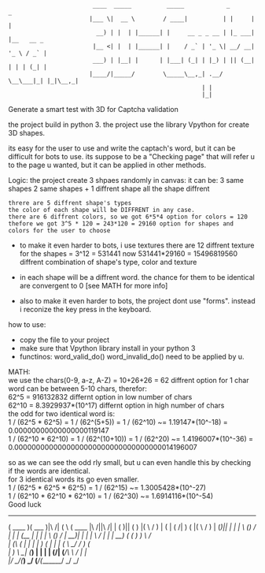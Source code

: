 
                            ____  _____          _____            _       _           
                           |___ \|  __ \        / ____|          | |     | |          
                             __) | |  | |______| |     __ _ _ __ | |_ ___| |__   __ _ 
                            |__ <| |  | |______| |    / _` | '_ \| __/ __| '_ \ / _` |
                            ___) | |__| |      | |___| (_| | |_) | || (__| | | | (_| |
                           |____/|_____/        \_____\__,_| .__/ \__\___|_| |_|\__,_|
                                                           | |                        
                                                           |_|                        
Generate a smart test with 3D for Captcha validation 

the project build in python 3.
the project use the library Vpython for create 3D shapes.

its easy for the user to use and write the captach's word, but it can be difficult for bots to use.
its suppose to be a "Checking page" that will refer u to the page u wanted, but it can be applied in other methods. 

Logic:
    the project create 3 shpaes randomly in canvas:
      it can be:
          3 same shapes
          2 same shapes + 1 diffrent shape
          all the shape diffrent
          
    threre are 5 diffrent shape's types
    the color of each shape will be DIFFRENT in any case. 
    there are 6 diffrent colors, so we got 6*5*4 option for colors = 120
    thefore we got 3^5 * 120 = 243*120 = 29160 option for shapes and colors for the user to choose

* to make it even harder to bots, i use textures
  there are 12 diffrent texture for the shapes = 3^12 = 531441
  now 531441*29160 = 15496819560 diffrent combination of shape's type, color and texture

* in each shape will be a diffrent word. the chance for them to be identical are convergent to 0 [see MATH for more info]

* also to make it even harder to bots, the project dont use "forms".
  instead i reconize the key press in the keyboard.



how to use:
* copy the file to your project
* make sure that Vpython library install in your python 3
* functinos:
    word_valid_do()
    word_invalid_do()
    need to be applied by u.

MATH:                                                                  
  we use the chars(0-9, a-z, A-Z) = 10+26+26 = 62 diffrent option for 1 char                                                    
  word can be between 5-10 chars, therefor:                                                                                   
  62^5 = 916132832 differnt option in low number of chars                                                                     
  62^10 = 8.3929937*(10^17) differnt option in high number of chars                                                           
  the odd for two identical word is:                                                                                          
    1 / (62^5 * 62^5)   = 1 / (62^(5+5)) = 1 / (62^10) ~= 1.19147*(10^-18)     = 0.00000000000000000119147                      
    1 / (62^10 * 62^10) = 1 / (62^(10+10)) = 1 / (62^20) ~= 1.4196007*(10^-36) = 0.0000000000000000000000000000000000014196007 
  
  so as we can see the odd rly small, but u can even handle this by checking if the words are identical.         
    for 3 identical words its go even smaller.                                                                                
        1 / (62^5 * 62^5 * 62^5) = 1 / (62^15)    ~= 1.3005428*(10^-27)                                                         
        1 / (62^10 * 62^10 * 62^10) = 1 / (62^30) ~= 1.6914116*(10^-54)                                                         
 Good luck

 _______  _______             _        _______                   
(  ____ )(  ___  )|\     /|  ( \      (  ____ \|\     /||\     /|
| (    )|| (   ) |( \   / )  | (      | (    \/| )   ( |( \   / )
| (____)|| |   | | \ (_) /   | |      | (__    | |   | | \ (_) / 
|     __)| |   | |  \   /    | |      |  __)   ( (   ) )  \   /  
| (\ (   | |   | |   ) (     | |      | (       \ \_/ /    ) (   
| ) \ \__| (___) |   | |     | (____/\| (____/\  \   /     | |   
|/   \__/(_______)   \_/     (_______/(_______/   \_/      \_/   
                                                                 

